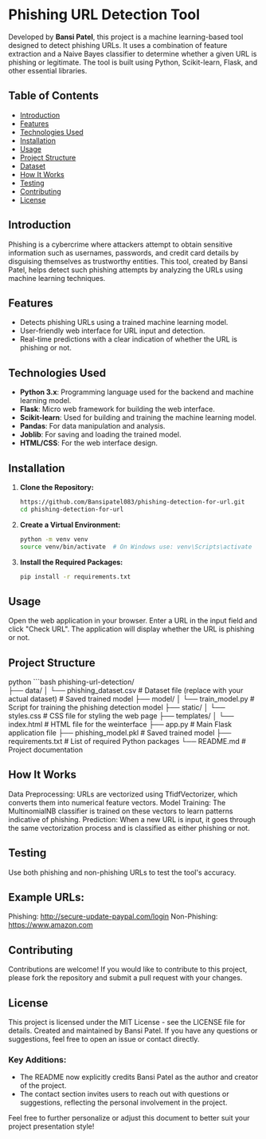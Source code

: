# Phishing URL Detection Tool

Developed by **Bansi Patel**, this project is a machine learning-based tool designed to detect phishing URLs. It uses a combination of feature extraction and a Naive Bayes classifier to determine whether a given URL is phishing or legitimate. The tool is built using Python, Scikit-learn, Flask, and other essential libraries.

## **Table of Contents**
- [Introduction](#introduction)
- [Features](#features)
- [Technologies Used](#technologies-used)
- [Installation](#installation)
- [Usage](#usage)
- [Project Structure](#project-structure)
- [Dataset](#dataset)
- [How It Works](#how-it-works)
- [Testing](#testing)
- [Contributing](#contributing)
- [License](#license)

## **Introduction**
Phishing is a cybercrime where attackers attempt to obtain sensitive information such as usernames, passwords, and credit card details by disguising themselves as trustworthy entities. This tool, created by Bansi Patel, helps detect such phishing attempts by analyzing the URLs using machine learning techniques.

## **Features**
- Detects phishing URLs using a trained machine learning model.
- User-friendly web interface for URL input and detection.
- Real-time predictions with a clear indication of whether the URL is phishing or not.

## **Technologies Used**
- **Python 3.x**: Programming language used for the backend and machine learning model.
- **Flask**: Micro web framework for building the web interface.
- **Scikit-learn**: Used for building and training the machine learning model.
- **Pandas**: For data manipulation and analysis.
- **Joblib**: For saving and loading the trained model.
- **HTML/CSS**: For the web interface design.

## **Installation**

1. **Clone the Repository:**
   ```bash
   https://github.com/Bansipatel083/phishing-detection-for-url.git
   cd phishing-detection-for-url
2. **Create a Virtual Environment:**

    ```bash
    python -m venv venv
    source venv/bin/activate  # On Windows use: venv\Scripts\activate
3. **Install the Required Packages:**

    ```bash
    pip install -r requirements.txt

## Usage
Open the web application in your browser.
Enter a URL in the input field and click "Check URL".
The application will display whether the URL is phishing or not.
## Project Structure
python
    ```bash
    phishing-url-detection/       
    ├── data/
    │   └── phishing_dataset.csv  # Dataset file (replace with your actual dataset) # Saved trained model 
    ├── model/
    │   └── train_model.py        # Script for training the phishing detection model 
    ├── static/
    │   └── styles.css            # CSS file for styling the web page
    ├── templates/
    │   └── index.html            # HTML file for the weinterface
    ├── app.py                    # Main Flask application file
    ├── phishing_model.pkl        # Saved trained model
    ├── requirements.txt          # List of required Python packages
    └── README.md                 # Project documentation


## How It Works
Data Preprocessing: URLs are vectorized using TfidfVectorizer, which converts them into numerical feature vectors.
Model Training: The MultinomialNB classifier is trained on these vectors to learn patterns indicative of phishing.
Prediction: When a new URL is input, it goes through the same vectorization process and is classified as either phishing or not.
## Testing
Use both phishing and non-phishing URLs to test the tool's accuracy.
## Example URLs:
Phishing: http://secure-update-paypal.com/login
Non-Phishing: https://www.amazon.com
## Contributing
Contributions are welcome! If you would like to contribute to this project, please fork the repository and submit a pull request with your changes.
## License
This project is licensed under the MIT License - see the LICENSE file for details.
Created and maintained by Bansi Patel. If you have any questions or suggestions, feel free to open an issue or contact directly.
### **Key Additions:**
- The README now explicitly credits Bansi Patel as the author and creator of the project.
- The contact section invites users to reach out with questions or suggestions, reflecting the personal involvement in the project.

Feel free to further personalize or adjust this document to better suit your project presentation style!






